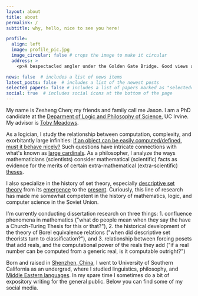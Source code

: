 ```yaml
---
layout: about
title: about
permalink: /
subtitle: why, hello, nice to see you here!

profile:
  align: left
  image: profile_pic.jpg
  image_circular: false # crops the image to make it circular
  address: >
    <p>A bespectacled angler under the Golden Gate Bridge. Good views and good weather: plenty. Fish: none.</p>

news: false  # includes a list of news items
latest_posts: false  # includes a list of the newest posts
selected_papers: false # includes a list of papers marked as "selected={true}"
social: true  # includes social icons at the bottom of the page
---
```

My name is Zesheng Chen; my friends and family call me Jason. I am a PhD candidate at the [Deparment of Logic and Philosophy of Science](https://www.lps.uci.edu/), UC Irvine. My advisor is [Toby Meadows](https://sites.google.com/site/tobymeadows/).

As a logician, I study the relationship between computation, complexity, and exorbitantly large infinities: [if an object can be easily computed/defined, must it behave nicely?](https://www.math.ucla.edu/~ynm/lectures/ws2016-lec1.pdf) Such questions have intricate connections with what's known as [large cardinals](https://en.wikipedia.org/wiki/Large_cardinal). As a philosopher, I analyze the ways mathematicians (scientists) consider mathematical (scientific) facts as evidence for the merits of certain extra-mathematical (extra-scientific) [theses](https://en.wikipedia.org/wiki/Church-Turing_thesis). 

I also specialize in the history of set theory, especially [descriptive set theory](https://en.wikipedia.org/wiki/Descriptive_set_theory) from its [emergence](http://math.bu.edu/people/aki/2.pdf) to the [present](https://users.math.cas.cz/~zapletal/mmain.pdf). Curiously, this line of research has made me somewhat competent in the history of mathematics, logic, and computer science in the Soviet Union.

I'm currently conducting dissertation research on three things: 1. confluence phenomena in mathematics ("what do people mean when they say the have a Church-Turing Thesis for this or that?"), 2. the historical development of the theory of Borel equivalence relations ("when did descriptive set theorists turn to classification?"), and 3. relationship between forcing posets that add reals, and the computational power of the reals they add ("if a real number can be computed from a generic real, is it computable outright?")

Born and raised in [Shenzhen, China](https://en.wikipedia.org/wiki/Shenzhen), I went to University of Southern California as an undergrad, where I studied linguistics, philosophy, and [Middle Eastern languages](https://www.youtube.com/watch?v=E-swEAaXVj4). In my spare time I sometimes do a bit of expository writing for the general public. Below you can find some of my social media.